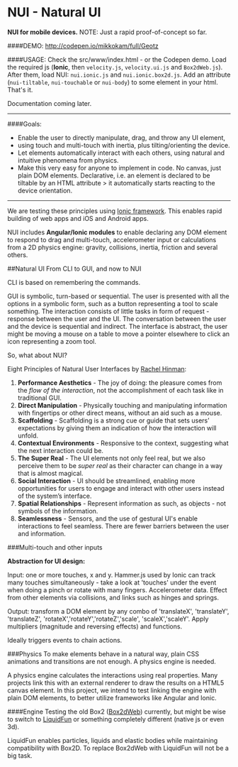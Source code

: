 NUI - Natural UI
================
**NUI for mobile devices.** NOTE: Just a rapid proof-of-concept so far.

####DEMO: http://codepen.io/mikkokam/full/Geotz

####USAGE: Check the src/www/index.html - or the Codepen demo.
Load the required js (**Ionic**, then `velocity.js`, `velocity.ui.js` and `Box2dWeb.js`).
After them, load NUI: `nui.ionic.js` and `nui.ionic.box2d.js`.
Add an attribute (`nui-tiltable`, `nui-touchable` or `nui-body`) to some element in your html. That's it.

Documentation coming later.

---------------

####Goals:
* Enable the user to directly manipulate, drag, and throw any UI element,
* using touch and multi-touch with inertia, plus tilting/orienting the device.
* Let elements automatically interact with each others, using natural and intuitive phenomena from physics.
* Make this very easy for anyone to implement in code. No canvas, just plain DOM elements. Declarative, i.e. an element is declared to be tiltable by an HTML attribute > it automatically starts reacting to the device orientation.


---------------

We are testing these principles using [Ionic framework](http://ionicframework.com/). This enables rapid building of web apps and iOS and Android apps.

NUI includes **Angular/Ionic modules** to enable declaring any DOM element to respond to drag and multi-touch, accelerometer input or calculations from a 2D physics engine: gravity, collisions, inertia, friction and several others.

##Natural UI
From CLI to GUI, and now to NUI

CLI is based on remembering the commands.

GUI is symbolic, turn-based or sequential. The user is presented with all the options in a symbolic form, such as a button representing a tool to scale something. The interaction consists of little tasks in form of request - response between the user and the UI. The conversation between the user and the device is sequential and indirect.
The interface is abstract, the user might be moving a mouse on a table to move a pointer elsewhere to click an icon representing a zoom tool.

So, what about NUI?

Eight Principles of Natural User Interfaces by [Rachel Hinman](http://designprinciplesftw.com/collections/eight-principles-of-natural-user-interfaces):

1. **Performance Aesthetics** - The joy of doing: the pleasure comes from the *flow of the interaction*, not the accomplishment of each task like in traditional GUI.
2. **Direct Manipulation** - Physically touching and manipulating information with fingertips or other direct means, without an aid such as a mouse. 
3. **Scaffolding** - Scaffolding is a strong cue or guide that sets users’ expectations by giving them an indication of how the interaction will unfold.
4. **Contextual Environments** - Responsive to the context, suggesting what the next interaction could be.
5. **The Super Real** - The UI elements not only feel real, but we also perceive them to be *super real* as their character can change in a way that is almost magical.
6. **Social Interaction** - UI should be streamlined, enabling more opportunities for users to engage and interact with other users instead of the system’s interface.
7. **Spatial Relationships** - Represent information as such, as objects - not symbols of the information.
8. **Seamlessness** - Sensors, and the use of gestural UI's enable interactions to feel seamless. There are fewer barriers between the user and information.


###Multi-touch and other inputs

**Abstraction for UI design:**

Input:  one or more touches, x and y. Hammer.js used by Ionic can track many touches simultaneously - take a look at  'touches' under the event when doing a pinch or rotate with many fingers. Accelerometer data. Effect from other elements via collisions, and links such as hinges and springs.

Output: transform a DOM element by any combo of 'translateX', 'translateY', 'translateZ', 'rotateX','rotateY','rotateZ','scale', 'scaleX','scaleY'. Apply multipliers (magnitude and reversing effects) and functions.

Ideally triggers events to chain actions.

###Physics
To make elements behave in a natural way, plain CSS animations and transitions are not enough. A physics engine is needed.

A physics engine calculates the interactions using real properties. Many projects link this with an external renderer to draw the results on a HTML5 canvas element. In this project, we intend to test linking the engine with plain DOM elements, to better utilize frameworks like Angular and Ionic.

####Engine
Testing the old Box2 ([Box2dWeb](https://code.google.com/p/box2dweb/wiki/BasicUsage)) currently, but might be wise to switch to [LiquidFun](http://google.github.io/liquidfun/) or something completely different (native js or even 3d).

LiquidFun enables particles, liquids and elastic bodies while maintaining compatibility with Box2D. To replace Box2dWeb with LiquidFun will not be a big task.
